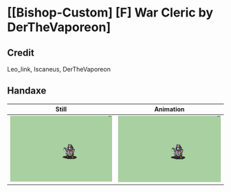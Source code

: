 # [\[Bishop-Custom\] \[F\] War Cleric by DerTheVaporeon]

## Credit

Leo_link, Iscaneus, DerTheVaporeon
	
## Handaxe

| Still | Animation |
| :---: | :-------: |
| ![Handaxe still](./Handaxe_000.png) | ![Handaxe animation](./Handaxe.gif) |
